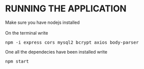 # RUNNING THE APPLICATION
Make sure you have nodejs installed<br><br>
On the terminal write
<pre>npm -i express cors mysql2 bcrypt axios body-parser</pre>
One all the dependecies have been installed write<br>
<pre>npm start</pre>
